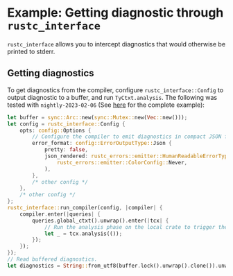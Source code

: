 # Example: Getting diagnostic through `rustc_interface`

`rustc_interface` allows you to intercept diagnostics that would otherwise be printed to stderr.

## Getting diagnostics

To get diagnostics from the compiler,
configure `rustc_interface::Config` to output diagnostic to a buffer,
and run `TyCtxt.analysis`. The following was tested
with <!-- date-check: Feb 2023 --> `nightly-2023-02-06` (See [here][example]
for the complete example):

[example]: https://github.com/rust-lang/rustc-dev-guide/blob/master/examples/rustc-driver-getting-diagnostics.rs

```rust
let buffer = sync::Arc::new(sync::Mutex::new(Vec::new()));
let config = rustc_interface::Config {
    opts: config::Options {
        // Configure the compiler to emit diagnostics in compact JSON format.
        error_format: config::ErrorOutputType::Json {
            pretty: false,
            json_rendered: rustc_errors::emitter::HumanReadableErrorType::Default(
                rustc_errors::emitter::ColorConfig::Never,
            ),
        },
        /* other config */
    },   
    /* other config */
};
rustc_interface::run_compiler(config, |compiler| {
    compiler.enter(|queries| {
        queries.global_ctxt().unwrap().enter(|tcx| {
            // Run the analysis phase on the local crate to trigger the type error.
            let _ = tcx.analysis(());
        });
    });
});
// Read buffered diagnostics.
let diagnostics = String::from_utf8(buffer.lock().unwrap().clone()).unwrap();
```
